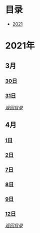 # <span id="jump0">目录<span>
* [2021](#jump1)

# <span id="jump1">2021年<span>
## 3月
### [30日](https://github.com/mylu314/blog/blob/main/%E6%97%B6%E9%97%B4%E7%BA%BF/2021/Mar./30.md)
### [31日](https://github.com/mylu314/blog/edit/main/%E6%97%B6%E9%97%B4%E7%BA%BF/2021/Mar./31.md)
  
[*返回目录*](#jump0)


## 4月
### [1日](https://github.com/mylu314/blog/blob/main/timeline/2021/April/1.md)
### [2日](https://github.com/mylu314/blog/blob/main/timeline/2021/April/2.md)
### [7日](https://github.com/mylu314/blog/blob/main/timeline/2021/April/7.md)
### [8日](https://github.com/mylu314/blog/blob/main/timeline/2021/April/8.md)
### [9日](https://github.com/mylu314/blog/blob/main/timeline/2021/April/9.md)
### [12日](https://github.com/mylu314/blog/blob/main/timeline/2021/April/12.md)

[*返回目录*](#jump0)

